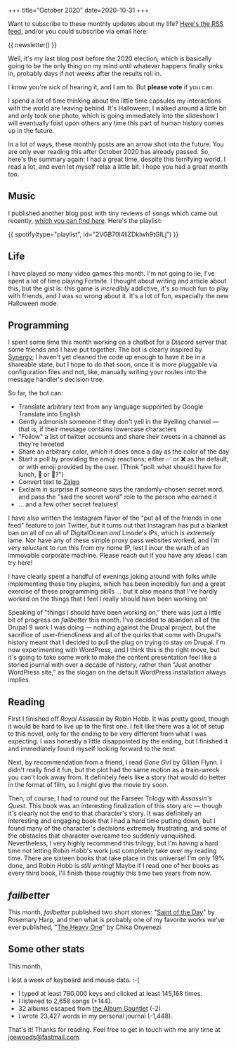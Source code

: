 +++
title="October 2020"
date=2020-10-31
+++

Want to subscribe to these monthly updates about my life?  [Here's the RSS feed](https://blog.joewoods.dev/rss.xml), and/or you could subscribe via email here:

{{ newsletter() }}

Well, it's my last blog post before the 2020 election, which is basically going to be the only thing on my mind until whatever happens finally sinks in, probably days if not weeks after the results roll in.

I know you're sick of hearing it, and I am to.  But **please vote** if you can.

I spend a lot of time thinking about the little time capsules my interactions with the world are leaving behind.  It's Halloween; I walked around a little bit and only took one photo, which is going immediately into the slideshow I will eventually foist upon others any time this part of human history comes up in the future.

In a lot of ways, these monthly posts are an arrow shot into the future.  You are only ever reading this after October 2020 has already passed.  So, here's the summary again:  I had a great time, despite this terrifying world.  I read a lot, and even let myself relax a little bit.  I hope you had a great month too.

## Music

I published another blog post with tiny reviews of songs which came out recently, [which you can find here](/music/202010-best/).  Here's the playlist:

{{ spotify(type="playlist", id="2VGB70l4liZDklwh9tGILj") }}

## Life

I have played so many video games this month.  I'm not going to lie, I've spent a lot of time playing Fortnite.  I thought about writing and article about this, but the gist is:  this game is _incredibly_ addictive, it's so much fun to play with friends, and I was so wrong about it.  It's a lot of fun, especially the new Halloween mode.

## Programming

I spent some time this month working on a chatbot for a Discord server that some friends and I have put together.  The bot is clearly inspired by [Synergy](https://github.com/rjbs/Synergy); I haven't yet cleaned the code up enough to have it be in a shareable state, but I hope to do that soon, once it is more pluggable via configuration files and not, like, manually writing your routes into the message handler's decision tree.

So far, the bot can:

* Translate arbitrary text from any language supported by Google Translate into English
* Gently admonish someone if they don't yell in the #yelling channel — that is, if their message contains lowercase characters
* "Follow" a list of twitter accounts and share their tweets in a channel as they're tweeted
* Share an arbitrary color, which it does once a day as the color of the day
* Start a poll by providing the emoji reactions; either ✅ or ❌ as the default, or with emoji provided by the user.  (Think "poll:  what should I have for lunch, 🌮  or 🍔?")
* Convert text to [Zalgo](http://www.eeemo.net/)
* Exclaim in surprise if someone says the randomly-chosen secret word, and pass the "said the secret word" role to the person who earned it
* … and a few other secret features!

I have also written the Instagram flavor of the "put all of the friends in one feed" feature to join Twitter, but it turns out that Instagram has put a blanket ban on all of on all of DigitalOcean _and_ Linode's IPs, which is _extremely_ lame.  Nor have any of these simple proxy pass websites worked, and I'm _very_ reluctant to run this from my home IP, lest I incur the wrath of an immovable corporate machine.  Please reach out if you have any ideas I can try here!

I have clearly spent a handful of evenings joking around with folks while implementing these tiny plugins, which has been incredibly fun and a great exercise of these programming skills … but it also means that I've hardly worked on the things that I feel I really should have been working on!

Speaking of "things I should have been working on," there was just a little bit of progress on _failbetter_ this month.  I've decided to abandon all of the Drupal 9 work I was doing — nothing against the Drupal project, but the sacrifice of user-friendliness and all of the quirks that come with Drupal's history meant that I decided to pull the plug on trying to stay on Drupal.  I'm now experimenting with WordPress, and I think this is the right move, but it's going to take some work to make the content presentation feel like a storied journal with over a decade of history, rather than "Just another WordPress site," as the slogan on the default WordPress installation always implies.

## Reading

First I finished off _Royal Assassin_ by Robin Hobb. It was pretty good, though it would be hard to live up to the first one. I felt like there was a lot of setup to this novel, only for the ending to be very different from what I was expecting. I was honestly a little disappointed by the ending, but I finished it and immediately found myself looking forward to the next.

Next, by recommendation from a friend, I read _Gone Girl_ by Gillian Flynn. I didn't really find it fun, but the plot had the same motion as a train-wreck you can't look away from. It definitely feels like a story that would do better in the format of film, so I might give the movie try soon.

Then, of course, I had to round out the Farseer Trilogy with _Assassin's Quest_.  This book was an interesting finalization of this story arc — though it's clearly not the end to that character's story.  It was definitely an interesting and engaging book that I had a hard time putting down, but I found many of the character's decisions extremely frustrating, and some of the obstacles that character overcame too suddenly vanquished.  Nevertheless, I very highly recommend this trilogy, but I'm having a hard time not letting Robin Hobb's work just completely take over my reading time.  There are sixteen books that take place in this universe!  I'm only 19% done, and Robin Hobb is _still writing_!  Maybe if I read one of her books as every third book, I'll finish these roughly this time two years from now.

## _failbetter_

This month, _failbetter_ published two short stories:  "[Saint of the Day](https://failbetter.com/content/saint-day)" by Rosemary Harp, and then what is probably one of my favorite works we've ever published, "[The Heavy One](https://failbetter.com/content/heavy-one)" by Chika Onyenezi.

## Some other stats

This month,

I lost a week of keyboard and mouse data. :-(

* I typed at least 790,000 keys and clicked at least 145,168 times.
* I listened to 2,658 songs (+144).
* 32 albums escaped from [the Album Gauntlet](/music/the-gauntlet/) (-2)
* I wrote 23,427 words in my personal journal (-1,448).

That's it!  Thanks for reading.  Feel free to get in touch with me any time at joewoods@fastmail.com.
